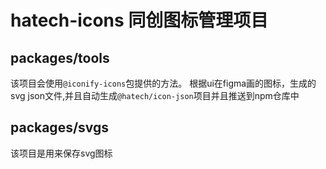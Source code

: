 # hatech-icons 同创图标管理项目

## packages/tools 
 该项目会使用`@iconify-icons`包提供的方法。 根据ui在figma画的图标，生成的svg json文件,并且自动生成`@hatech/icon-json`项目并且推送到npm仓库中


## packages/svgs

  该项目是用来保存svg图标